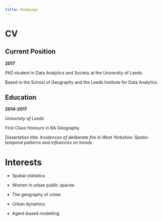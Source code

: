 ```yaml
---
title: Homepage
---
```


# CV

## Current Position

**2017**

PhD student in Data Analytics and Society at the University of Leeds 

Based in the School of Geography and the Leeds Institute for Data Analytics

## Education

**2014-2017**

*University of Leeds*

First Class Honours in BA Geography 

Dissertation title: *Incidences of deliberate fire in West Yorkshire: Spatio-temporal patterns and influences on trends* 

# Interests

- Spatial statistics

- Women in urban public spacee

- The geography of crime 

- Urban dynamics

- Agent-based modelling
